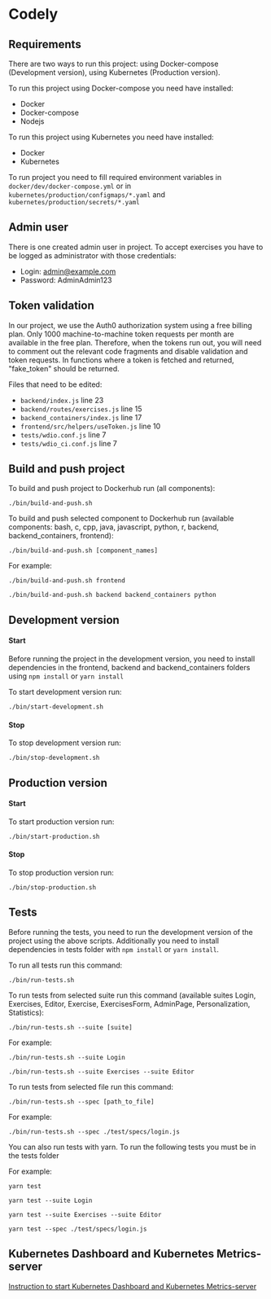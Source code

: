 # Codely

## Requirements

There are two ways to run this project: using Docker-compose (Development version), using Kubernetes (Production
version).

To run this project using Docker-compose you need have installed:

- Docker
- Docker-compose
- Nodejs

To run this project using Kubernetes you need have installed:

- Docker
- Kubernetes

To run project you need to fill required environment variables in `docker/dev/docker-compose.yml` or
in `kubernetes/production/configmaps/*.yaml` and `kubernetes/production/secrets/*.yaml`

## Admin user

There is one created admin user in project. To accept exercises you have to be logged as administrator with those
credentials:

- Login: admin@example.com
- Password: AdminAdmin123

## Token validation

In our project, we use the Auth0 authorization system using a free billing plan. Only 1000 machine-to-machine token
requests per month are available in the free plan. Therefore, when the tokens run out, you will need to comment out the
relevant code fragments and disable validation and token requests. In functions where a token is fetched and returned,
"fake_token" should be returned.

Files that need to be edited:

- `backend/index.js` line 23
- `backend/routes/exercises.js` line 15
- `backend_containers/index.js` line 17
- `frontend/src/helpers/useToken.js` line 10
- `tests/wdio.conf.js` line 7
- `tests/wdio_ci.conf.js` line 7

## Build and push project

To build and push project to Dockerhub run (all components):

`./bin/build-and-push.sh`

To build and push selected component to Dockerhub run (available components: bash, c, cpp, java, javascript, python, r,
backend, backend_containers, frontend):

`./bin/build-and-push.sh [component_names]`

For example:

`./bin/build-and-push.sh frontend`

`./bin/build-and-push.sh backend backend_containers python`

## Development version

#### Start

Before running the project in the development version, you need to install dependencies in the frontend, backend and
backend_containers folders using `npm install` or `yarn install`

To start development version run:

`./bin/start-development.sh`

#### Stop

To stop development version run:

`./bin/stop-development.sh`

## Production version

#### Start

To start production version run:

`./bin/start-production.sh`

#### Stop

To stop production version run:

`./bin/stop-production.sh`

## Tests

Before running the tests, you need to run the development version of the project using the above scripts. Additionally
you need to install dependencies in tests folder with `npm install` or `yarn install`.

To run all tests run this command:

`./bin/run-tests.sh`

To run tests from selected suite run this command (available suites Login, Exercises, Editor, Exercise, ExercisesForm,
AdminPage, Personalization, Statistics):

`./bin/run-tests.sh --suite [suite]`

For example:

`./bin/run-tests.sh --suite Login`

`./bin/run-tests.sh --suite Exercises --suite Editor`

To run tests from selected file run this command:

`./bin/run-tests.sh --spec [path_to_file]`

For example:

`./bin/run-tests.sh --spec ./test/specs/login.js`

You can also run tests with yarn. To run the following tests you must be in the tests folder

For example:

`yarn test`

`yarn test --suite Login`

`yarn test --suite Exercises --suite Editor`

`yarn test --spec ./test/specs/login.js`

## Kubernetes Dashboard and Kubernetes Metrics-server

[Instruction to start Kubernetes Dashboard and Kubernetes Metrics-server](https://github.com/alannadolny/codely/blob/main/kubernetes/production/README.md)
